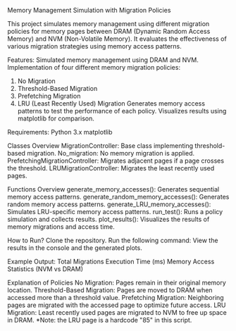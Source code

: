 Memory Management Simulation with Migration Policies

This project simulates memory management using different migration policies for memory pages between DRAM (Dynamic Random Access Memory) and NVM (Non-Volatile Memory). It evaluates the effectiveness of various migration strategies using memory access patterns.

Features:
Simulated memory management using DRAM and NVM.
Implementation of four different memory migration policies:
1. No Migration
2. Threshold-Based Migration
3. Prefetching Migration
4. LRU (Least Recently Used) Migration
Generates memory access patterns to test the performance of each policy.
Visualizes results using matplotlib for comparison.

Requirements:
Python 3.x
matplotlib

Classes Overview
MigrationController: Base class implementing threshold-based migration.
No_migration: No memory migration is applied.
PrefetchingMigrationController: Migrates adjacent pages if a page crosses the threshold.
LRUMigrationController: Migrates the least recently used pages.

Functions Overview
generate_memory_accesses(): Generates sequential memory access patterns.
generate_random_memory_accesses(): Generates random memory access patterns.
generate_LRU_memory_accesses(): Simulates LRU-specific memory access patterns.
run_test(): Runs a policy simulation and collects results.
plot_results(): Visualizes the results of memory migrations and access time.

How to Run?
Clone the repository.
Run the following command:
View the results in the console and the generated plots.

Example Output:
Total Migrations
Execution Time (ms)
Memory Access Statistics (NVM vs DRAM)

Explanation of Policies
No Migration: Pages remain in their original memory location.
Threshold-Based Migration: Pages are moved to DRAM when accessed more than a threshold value.
Prefetching Migration: Neighboring pages are migrated with the accessed page to optimize future access.
LRU Migration: Least recently used pages are migrated to NVM to free up space in DRAM. *Note: the LRU page is a hardcode "85" in this script.
